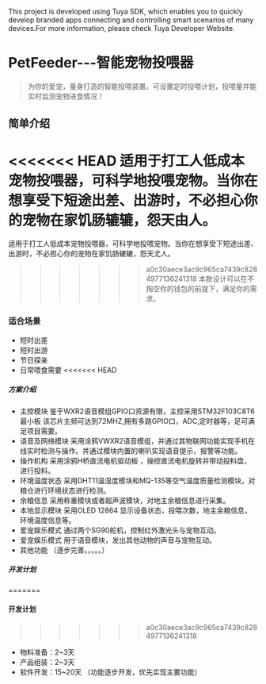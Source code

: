 This project is developed using Tuya SDK, which enables you to quickly develop branded apps connecting and controlling smart scenarios of many devices.For more information, please check Tuya Developer Website.

# PetFeeder---智能宠物投喂器
>为你的爱宠，量身打造的智能投喂装置。可设置定时投喂计划，投喂量并能实时监测宠物进食情况！
## 简单介绍
<<<<<<< HEAD
适用于打工人低成本宠物投喂器，可科学地投喂宠物。当你在想享受下短途出差、出游时，不必担心你的宠物在家饥肠辘辘，怨天由人。
=======
适用于打工人低成本宠物投喂器，可科学地投喂宠物。当你在想享受下短途出差、出游时，不必担心你的宠物在家饥肠辘辘，怨天尤人。
>>>>>>> a0c30aece3ac9c965ca7439c8284977136241318
本款设计可以在不掏空你的钱包的前提下，满足你的需求。
### 适合场景
* 短时出差
* 短时出游
* 节日探亲
* 日常喂食需要
<<<<<<< HEAD
##### 方案介绍
* 主控模块 鉴于WXR2语音模组GPIO口资源有限，主控采用STM32F103C8T6最小板 该芯片主频可达到72MHZ,拥有多路GPIO口，ADC,定时器等，足可满足项目需要。
* 语音及网络模块 采用涂鸦VWXR2语音模组，并通过其物联网功能实现手机在线实时检测与操作。并通过模块内置的喇叭实现语音提示，报警等功能。
* 操作机构  采用涂鸦H桥直流电机驱动板 ，操控直流电机旋转并带动投料盘，进行投料。
* 环境温度状态 采用DHT11温湿度模块和MQ-135等空气温度质量检测模块，对粮仓进行环境状态进行检测。
* 余粮信息 采用称重模块或者超声波模块，对地主余粮信息进行采集。
* 本地显示模块 采用OLED 12864 显示设备状态，投喂次数，地主余粮信息，环境温度信息等。
* 爱宠娱乐模式 通过两个SG90舵机，控制红外激光头与宠物互动。
* 爱宠娱乐模式 用于语音模块，发出其他动物的声音与宠物互动。    
* 其他功能 （逐步完善。。。。。）       
##### 开发计划
=======
#### 开发计划
>>>>>>> a0c30aece3ac9c965ca7439c8284977136241318
* 物料准备：2~3天
* 产品组装：2~3天
* 软件开发：15~20天 （功能逐步开发，优先实现主要功能）
 
